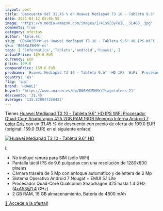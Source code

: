 ```yaml
---
layout: post
title: 'Descuento del 31.45 % en Huawei Mediapad T3 10 - Tableta 9.6"  HD'
date: 2021-04-12 08:06:58
image: 'https://m.media-amazon.com/images/I/41s9E0yFeIL._SL400_.jpg'
comments: true
category: ofertas
author: 'tole.es'
slug: 'B06XWJ5HMY-es Huawei Mediapad T3 10 - Tableta 9.6" HD IPS WiFi...'
sku: 'B06XWJ5HMY-es'
tags: [ 'Informática','Tablets','android','huawei', ]
actualPrice: 109.0 EUR
currency: EUR
price: 109.0
comparePrice: 159.0 EUR
prodname: 'Huawei Mediapad T3 10 - Tableta 9.6"  HD IPS  WiFi  Procesador Quad-Core Snapdragon 425  2GB RAM  16GB Memoria Interna  Android 7  color Gris'
country: 'es'
flag: '🇪🇸'
brand: 'HUAWEI'
buyurl: 'https://www.amazon.es/dp/B06XWJ5HMY/?tag=tolees-21'
descuento: '31.45'
average: '115.878947368422'
---
```


Tienes [Huawei Mediapad T3 10 - Tableta 9.6"  HD IPS  WiFi  Procesador Quad-Core Snapdragon 425  2GB RAM  16GB Memoria Interna  Android 7  color Gris](https://www.amazon.es/dp/B06XWJ5HMY/?tag=tolees-21) con un 31.45 % de descuento con precio de oferta de 109.0 EUR (original: 159.0 EUR) en el siguiente enlace!

[![Huawei Mediapad T3 10 - Tableta 9.6"  HD](https://m.media-amazon.com/images/I/41s9E0yFeIL._SL400_.jpg)](https://www.amazon.es/dp/B06XWJ5HMY/?tag=tolees-21)

ℹ️:

- No incluye ranura para SIM (sólo WiFi)
- Pantalla táctil IPS de 9.6 pulgadas con una resolución de 1280x800 pixeles
- Cámara trasera de 5 Mp con enfoque automático y delantera de 2 Mp
- Sistema Operativo Android 7 Nougat + EMUI 5.1 Lite
- Procesador Quad-Core Qualcomm Snapdragon 425 hasta 1.4 GHz (4xA53@1.4 GHz)
- 2 GB RAM, 16 GB almacenamiento, Batería de 4800 mAh

[🛒 Accede a la oferta!!](https://www.amazon.es/dp/B06XWJ5HMY/?tag=tolees-21)
